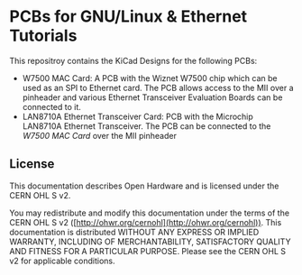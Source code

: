# PCBs for GNU/Linux & Ethernet Tutorials

This repositroy contains the KiCad Designs for the following PCBs:

- W7500 MAC Card: A PCB with the Wiznet W7500 chip which can be used as an SPI to Ethernet card. The PCB allows access to the MII over a pinheader and various Ethernet Transceiver Evaluation Boards can be connected to it.
- LAN8710A Ethernet Transceiver Card: PCB with the Microchip LAN8710A Ethernet Transceiver. The PCB can be connected to the *W7500 MAC Card* over the MII pinheader

## License

This documentation describes Open Hardware and is licensed under the CERN OHL S v2.

You may redistribute and modify this documentation under the terms of the CERN OHL S v2 ([http://ohwr.org/cernohl](http://ohwr.org/cernohl)). This documentation is distributed WITHOUT ANY EXPRESS OR IMPLIED WARRANTY, INCLUDING OF MERCHANTABILITY, SATISFACTORY QUALITY AND FITNESS FOR A PARTICULAR PURPOSE. Please see the CERN OHL S v2 for applicable conditions.
